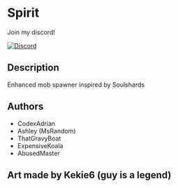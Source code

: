 # Spirit
Join my discord!

[![Discord](https://img.shields.io/discord/857985930078060554?style=for-the-badge)](https://discord.gg/CWrUhpvNwH)
## Description

Enhanced mob spawner inspired by Soulshards

## Authors

* CodexAdrian
* Ashley (MsRandom)
* ThatGravyBoat
* ExpensiveKoala
* AbusedMaster


## Art made by Kekie6 (guy is a legend)
